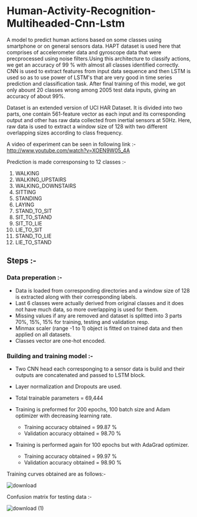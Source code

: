 # Human-Activity-Recognition-Multiheaded-Cnn-Lstm

A model to predict human actions based on some classes using smartphone or on general sensors data. HAPT dataset is used here that comprises of accelerometer data and gyroscope data that were precprocessed using noise filters.Using this architecture to classify actions, we get an accuracy of 99 % with almost all classes identified correctly.
CNN is used to extract features from input data sequence and then LSTM is used so as to use power of LSTM's that are very good in time series prediction and classification task.
After final training of this model, we got only abount 20 classes wrong among 2005 test data inputs, giving an accuracy of about 99%.

Dataset is an extended version of UCI HAR Dataset. It is divided into two parts, one contain 561-feature vector as each input and its corresponding output and other has raw data collected from inertial sensors at 50Hz. Here, raw data is used to extract a window size of 128 with two different overlapping sizes according to class frequency.

A video of experiment can be seen in following link :- http://www.youtube.com/watch?v=XOEN9W05_4A

Prediction is made corresponsing to 12 classes :-
1. WALKING           
2. WALKING_UPSTAIRS  
3. WALKING_DOWNSTAIRS
4. SITTING           
5. STANDING          
6. LAYING            
7. STAND_TO_SIT      
8. SIT_TO_STAND      
9. SIT_TO_LIE        
10. LIE_TO_SIT        
11. STAND_TO_LIE      
12. LIE_TO_STAND      

## Steps :-

### Data preperation :-
- Data is loaded from corresponding directories and a window size of 128 is extracted along with their corresponding labels.
- Last 6 classes were actually derived from original classes and it does not have much data, so more overlapping is used for them.
- Missing values if any are removed and dataset is splitted into 3 parts 70%, 15%, 15% for training, testing and validation resp.
- Minmax scaler (range -1 to  1) object is fitted on trained data and then applied on all datasets.
- Classes vector are one-hot encoded.

### Building and training model :-
- Two CNN head each corresponging to a sensor data is build and their outputs are concatenated and passed to LSTM block.
- Layer normalization and Dropouts are used.
- Total trainable parameters = 69,444

- Training is preformed for 200 epochs, 100 batch size and Adam optimizer with decreasing learning rate.
  - Training accuracy obtained = 99.87 %
  - Validation accuracy obtained = 98.70 %

- Training is performed again for 100 epochs but with AdaGrad optimizer.
  - Training accuracy obtained = 99.97 %
  - Validation accuracy obtained = 98.90 %


Training curves obtained are as follows:- 

![download](https://user-images.githubusercontent.com/87748321/175473733-3ede7691-5c5d-4dfc-ab04-3c97757b3512.png)

Confusion matrix for testing data :- 

![download (1)](https://user-images.githubusercontent.com/87748321/175473809-c0dbc9a3-a2a2-40c2-be23-b6092e509ff6.png)

